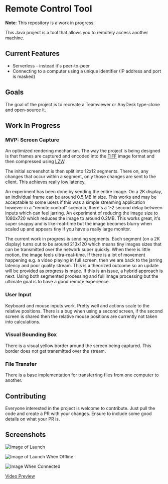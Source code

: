 # Remote Control Tool

**Note**: This repository is a work in progress.

This Java project is a tool that allows you to remotely access another machine. 

## Current Features
* Serverless - instead it's peer-to-peer
* Connecting to a computer using a unique identifier (IP address and port is masked)

## Goals
The goal of the project is to recreate a Teamviewer or AnyDesk type-clone and open-source it.

## Work In Progress
### MVP: Screen Capture
An optimized rendering mechanism. The way the project is being designed is that frames are captured and encoded
into the [TIFF](https://en.wikipedia.org/wiki/TIFF) image format and then compressed using [LZW](https://en.wikipedia.org/wiki/Lempel%E2%80%93Ziv%E2%80%93Welch).

The initial screenshot is then split into 12x12 segments. There on, any changes that occur within a segment, only those
changes are sent to the client. This achieves really low latency. 

An experiment has been done by sending the entire image. On a 2K display, an individual frame can be around 0.5 MB in size.
This works and may be acceptable to some users if this was a simple streaming application however in a "remote control" scenario,
there's a 1-2 second delay between inputs which can feel jarring. An experiment of reducing the image size to 1080x720 which reduces the image to around 0.2MB.
This works great, it's super snappy and is like-real-time but the image becomes blurry when scaled up and appears tiny if you have a really large monitor.

The current work in progress is sending segments. Each segment (on a 2K display) turns out to be around 213x120 which means tiny images sizes that can be
transmitted over the network super quickly. When there is little motion, the image feels ultra-real-time. If there is a lot of movement happening e.g. a video playing in full screen,
then we are back to the jarring latency and poor quality stream. This is a theorized outcome so an update will be provided as progress is made. If this is an issue, a hybrid approach 
is next. Using both segmented processing and full image processing but the ultimate goal is to have a good remote experience.

### User Input
Keyboard and mouse inputs work. Pretty well and actions scale to the relative positions. There is a bug when using a second screen, if the second screen is shared then the
relative mouse positions are currently not taken into calculations.

### Visual Bounding Box
There is a visual yellow border around the screen being captured. This border does not get transmitted over the stream.

### File Transfer
There is a base implementation for transferring files from one computer to another.

## Contributing
Everyone interested in the project is welcome to contribute. Just pull the code and create a PR with your changes. Ensure to include some good details on what your PR is.

## Screenshots

![Image of Launch](https://i.imgur.com/svPUgwt.png)

![Image of Launch When Offline](https://i.imgur.com/daFrrka.png)

![Image When Connected](https://i.imgur.com/De8RKop.png)

[Video Preview](https://youtu.be/YuK69U8Tog8)
